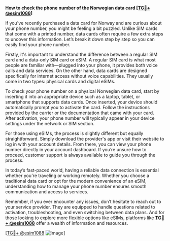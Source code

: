 **How to check the phone number of the Norwegian data card [[TG💪+ @esim1088](https://t.me/s/esim1088)]**

If you've recently purchased a data card for Norway and are curious about your phone number, you might be feeling a bit puzzled. Unlike SIM cards that come with a printed number, data cards often require a few extra steps to uncover this information. Let’s break it down step by step so you can easily find your phone number.

Firstly, it's important to understand the difference between a regular SIM card and a data-only SIM card or eSIM. A regular SIM card is what most people are familiar with—plugged into your phone, it provides both voice calls and data services. On the other hand, data cards are designed specifically for internet access without voice capabilities. They usually come in two types: physical cards and digital eSIMs.

To check your phone number on a physical Norwegian data card, start by inserting it into an appropriate device such as a laptop, tablet, or smartphone that supports data cards. Once inserted, your device should automatically prompt you to activate the card. Follow the instructions provided by the carrier or the documentation that came with your card. After activation, your phone number will typically appear in your device settings under the network or SIM section.

For those using eSIMs, the process is slightly different but equally straightforward. Simply download the provider's app or visit their website to log in with your account details. From there, you can view your phone number directly in your account dashboard. If you’re unsure how to proceed, customer support is always available to guide you through the process.

In today’s fast-paced world, having a reliable data connection is essential whether you're traveling or working remotely. Whether you choose a traditional data card or opt for the modern convenience of an eSIM, understanding how to manage your phone number ensures smooth communication and access to services.

Remember, if you ever encounter any issues, don’t hesitate to reach out to your service provider. They are equipped to handle questions related to activation, troubleshooting, and even switching between data plans. And for those looking to explore more flexible options like eSIMs, platforms like **[TG💪+ @esim1088](https://t.me/s/esim1088)** offer a wealth of information and resources.

[[TG💪+ @esim1088](https://t.me/s/esim1088) ![Image](https://i.postimg.cc/Y0z9fWf4/image.png)]